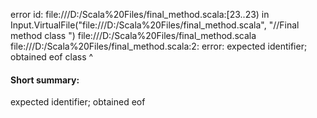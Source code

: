 error id: file:///D:/Scala%20Files/final_method.scala:[23..23) in Input.VirtualFile("file:///D:/Scala%20Files/final_method.scala", "//Final method 
class ")
file:///D:/Scala%20Files/final_method.scala
file:///D:/Scala%20Files/final_method.scala:2: error: expected identifier; obtained eof
class 
      ^
#### Short summary: 

expected identifier; obtained eof